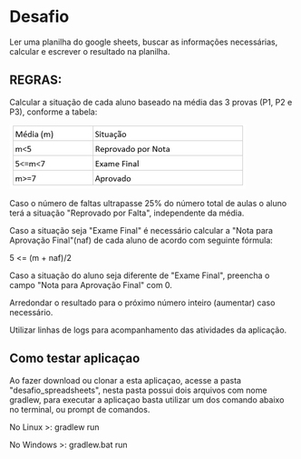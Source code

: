 # Desafio
Ler uma planilha do google sheets, buscar as informações necessárias, calcular e escrever o resultado na planilha.

## REGRAS:

Calcular a situação de cada aluno baseado na média das 3 provas (P1, P2 e P3), conforme a tabela:

![alt text](src/main/resources/regra.png)

Caso o número de faltas ultrapasse 25% do número total de aulas o aluno terá a situação "Reprovado por Falta", independente da média.

Caso a situação seja "Exame Final" é necessário calcular a "Nota para Aprovação Final"(naf) de cada aluno de acordo com seguinte fórmula:



5 <= (m + naf)/2



Caso a situação do aluno seja diferente de "Exame Final", preencha o campo "Nota para Aprovação Final" com 0.

Arredondar o resultado para o próximo número inteiro (aumentar) caso necessário.

Utilizar linhas de logs para acompanhamento das atividades da aplicação.

## Como testar aplicaçao
Ao fazer download ou clonar a esta aplicaçao, acesse a pasta "desafio_spreadsheets",
nesta pasta possui dois arquivos com nome gradlew, para executar a aplicaçao basta utilizar um dos comando abaixo no terminal, ou prompt de comandos.

No Linux >: gradlew run

No Windows >: gradlew.bat run


